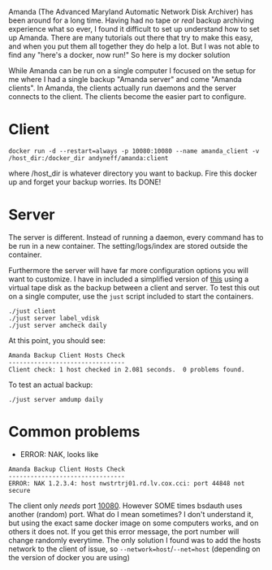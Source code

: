 Amanda (The Advanced Maryland Automatic Network Disk Archiver) has been around
for a long time. Having had no tape or *real* backup archiving experience what
so ever, I found it difficult to set up understand how to set up Amanda.
There are many tutorials out there that try to make this easy, and when you put
them all together they do help a lot. But I was not able to find any "here's a
docker, now run!" So here is my docker solution

While Amanda can be run on a single computer I focused on the setup for me where
I had a single backup "Amanda server" and come "Amanda clients". In Amanda, the
clients actually run daemons and the server connects to the client. The clients
become the easier part to configure.

# Client

```
docker run -d --restart=always -p 10080:10080 --name amanda_client -v /host_dir:/docker_dir andyneff/amanda:client
```

where /host_dir is whatever directory you want to backup. Fire this docker up
and forget your backup worries. Its DONE!

# Server

The server is different. Instead of running a daemon, every command has to be
run in a new container. The setting/logs/index are stored outside the container.

Furthermore the server will have far more configuration options you will want to
customize. I have in included a simplified version of [this](http://www.zmanda.com/quick-backup-setup.html)
using a virtual tape disk as the backup between a client and server. To test
this out on a single computer, use the `just` script included to start the
containers.

```
./just client
./just server label_vdisk
./just server amcheck daily
```

At this point, you should see:

```
Amanda Backup Client Hosts Check
--------------------------------
Client check: 1 host checked in 2.081 seconds.  0 problems found.
```

To test an actual backup:

```
./just server amdump daily
```

# Common problems

- ERROR: NAK, looks like

```
Amanda Backup Client Hosts Check
--------------------------------
ERROR: NAK 1.2.3.4: host nwstrtrj01.rd.lv.cox.cci: port 44848 not secure
```

The client only *needs* port [10080](https://wiki.zmanda.com/index.php/How_To:Set_Up_iptables_for_Amanda).
However SOME times bsdauth uses another (random) port. What do I mean
sometimes? I don't understand it, but using the exact same docker image on
some computers works, and on others it does not. If you get this error message, the port number will change randomly
everytime. The only solution I found was to add the hosts network to the client of issue, so
`--network=host`/`--net=host` (depending on the version of docker you are using)
